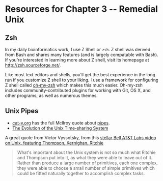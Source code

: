 # Resources for Chapter 3 -- Remedial Unix

## Zsh

In my daily bioinformatics work, I use Z Shell or `zsh`. Z shell was
derived from Bash and shares many features (and is largely compatable
with Bash). If you're interested in learning more about Z shell, visit
its homepage at http://zsh.sourceforge.net/.

Like most text editors and shells, you'll get the best experience in
the long run if you customize Z shell to your liking. I use a
framework for configuring Z shell called
[oh-my-zsh](https://github.com/robbyrussell/oh-my-zsh) which makes
this much easier. Oh-my-zsh includes community-contributed plugins for
working with Git, OS X, and other programs, as well as numerous
themes.

## Unix Pipes

 - [cat-v.org](http://cat-v.org) has the full McIlroy quote about
   [pipes](http://doc.cat-v.org/unix/pipes/).
 - [The Evolution of the Unix Time-sharing
   System](http://cm.bell-labs.com/cm/cs/who/dmr/hist.html)

A great quote from Victor Vyssotsky, from this [stellar Bell AT&T Labs video on Unix, featuring Thompson, Kernighan, Ritchie](http://www.youtube.com/watch?v=tc4ROCJYbm0) 

> What's important about the Unix system is not so much what Ritchie and
> Thompson put into it, as what they were able to leave out
> of it. Rather than produce a large number of primitives, each one
> complex, they were able to choose a small number of simple primitives
> which could be fitted naturally together to accomplish complex tasks.


